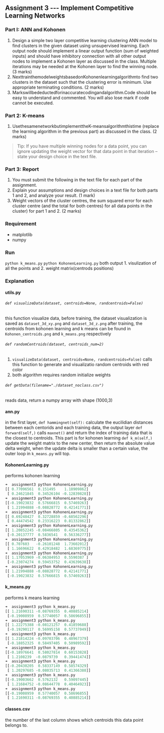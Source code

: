 ## Assignment 3 --- Implement Competitive Learning Networks
### Part I: ANN and Kohonen
1. Design a simple two layer competitive learning clustering ANN model to find clusters in the given dataset using unsupervised learning. Each output node should implement a linear output function (sum of weighted inputs) and should have inhibitory connection with all other output nodes to implement a Kohonen layer as discussed in the class. Multiple iterations may be needed at the Kohonen layer to find the winning node. (3 marks)
2. NexttrainthemodelweightsbasedonKohonenlearningalgorithmto find two clusters in the dataset such that the clustering error is minimum. Use appropriate terminating conditions. (2 marks)
3. Markswillbedeductedforinaccuratecodingandalgorithm.Code should be easy to understand and commented. You will also lose mark if code cannot be executed.

### Part 2: K-means
1. UsethesamenetworkbutimplementtheK-meansalgorithmthistime (replace the learning algorithm in the previous part) as discussed in the class. (2 marks)
>Tip: If you have multiple winning nodes for a data point, you can ignore updating the weight vector for that data point in that iteration – state your design choice in the text file.

### Part 3: Report
1. You must submit the following in the text file for each part of the assignment.
2. Explain your assumptions and design choices in a text file for both parts 1 and 2, and analyze your result. (1 mark)
3. Weight vectors of the cluster centres, the sum squared error for each cluster centre (and the total for both centres) for all data points in the cluster) for part 1 and 2. (2 marks)


### Requirement
- matplotlib
- numpy 

### Run
`python k_means.py` 
`python KohonenLearning.py`
both output 1. visulization of all the points and 2. weight matrix(centrods positions)

### Explanation 

#### utils.py

###### `def visualizeData(dataset, centroids=None, randcentroids=False)` 
this function visualize data, before training, the dataset visualization is saved as `dataset_3d_xy.png` and `dataset_3d_z.png`
after training, the centroids from kohonen learning and k means can be found in `Kohonen_centroids.png` and `k_means.png` respectively 
###### `def randomCentroids(dataset, centroids_num=2)`
1. `visualizeData(dataset, centroids=None, randcentroids=False)` calls this function to generate and visualizatio random centroids with red color
2. both algorithm requires random initialize weights
   
###### `def getData(filename="./dataset_noclass.csv")`
reads data, return a numpy array with shape (1000,3) 

#### ann.py
in the first layer, `def hammingnet(self):` calculate the eucilidian distances between each centorids and each training data, the output layer `def forward(self,)` calls `maxnet()` and return the index of training data that is the closest to centroids. This part is for kohonen learning
`def k_m(self,)` update the weight matrix to the new center, then return the absolute value delta weight, when the update delta is smaller than a certain value, the outer loop in `k_means.py` will top.

#### KohonenLearning.py
performs kohonen learning
```python
➜  assignment3 python KohonenLearning.py 
[[ 0.77096561  0.151495    1.18909862]
 [ 0.24621845  0.34526104 -0.12839828]]
➜  assignment3 python KohonenLearning.py 
[[-0.19023832  0.57666815  0.57469263]
 [ 1.21994888 -0.08828772  0.42141771]]
➜  assignment3 python KohonenLearning.py 
[[ 0.69248427  0.32728859 -0.68562296]
 [ 0.44474542  0.23316223  0.81332862]]
➜  assignment3 python KohonenLearning.py 
[[ 1.20852245 -0.08466805  0.43545362]
 [-0.20137777  0.5836541   0.56336277]]
➜  assignment3 python KohonenLearning.py 
[[ 0.707603   -0.26101248  1.73602012]
 [ 1.16696622  0.42918482  1.68369775]]
➜  assignment3 python KohonenLearning.py 
[[ 1.17053969 -0.06384953  0.5590387 ]
 [-0.23074274  0.59453752  0.43639638]]
➜  assignment3 python KohonenLearning.py 
[[ 1.21994888 -0.08828772  0.42141771]
 [-0.19023832  0.57666815  0.57469263]]
```
#### k_means.py
performs k means learning
```python
➜  assignment3 python k_means.py 
[[ 1.21690311 -0.08769355  0.40885214]
 [-0.19008959  0.57740057  0.58696855]]
➜  assignment3 python k_means.py 
[[ 1.22275388 -0.08121257  0.41859688]
 [-0.19290117  0.56995158  0.57737049]]
➜  assignment3 python k_means.py 
[[ 1.21814224 -0.09703706  0.48967379]
 [-0.18852325  0.58497405  0.50989592]]
➜  assignment3 python k_means.py 
[[-0.18976641  0.58027814  0.60153828]
 [ 1.2108239  -0.0879739   0.39441474]]
➜  assignment3 python k_means.py 
[[-0.20430205  0.58337149  0.58574329]
 [ 1.20297685 -0.08035713  0.41366388]]
➜  assignment3 python k_means.py 
[[-0.19003662  0.5762132   0.59097445]
 [ 1.21684752 -0.08644778  0.40464923]]
➜  assignment3 python k_means.py 
[[-0.19008959  0.57740057  0.58696855]
 [ 1.21690311 -0.08769355  0.40885214]]
```

#### classes.csv
the number of the last column shows which centroids this data point belongs to.